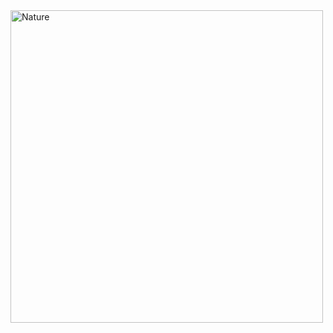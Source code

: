 <img src="https://yt3.googleusercontent.com/r4B87lDcdt0y1_OcXf4EVruSxKRsxMxQlkwhct_ikLLbXl5_SrGh6Q1MScxds8sUC-2L4ql6QXA=w1060-fcrop64=1,00005a57ffffa5a8-k-c0xffffffff-no-nd-rj" alt="Nature" style="width:500px;">
